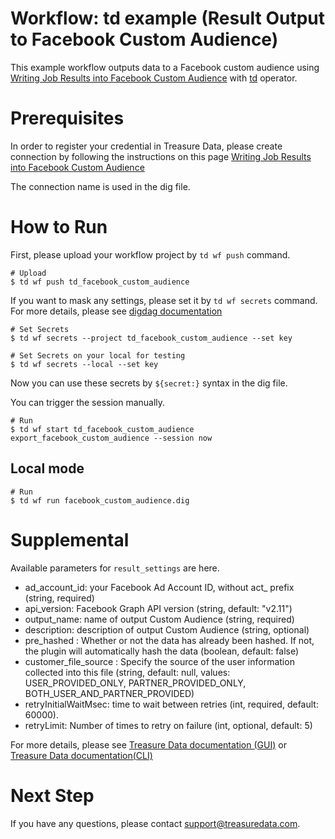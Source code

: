 # Workflow: td example (Result Output to Facebook Custom Audience)

This example workflow outputs data to a Facebook custom audience using [Writing Job Results into Facebook Custom Audience](https://support.treasuredata.com/hc/en-us/articles/360001288928-Writing-Job-Results-into-Facebook-Custom-Audience) with [td](http://docs.digdag.io/operators/td.html) operator.

# Prerequisites

In order to register your credential in Treasure Data, please create connection by following the instructions on this page [Writing Job Results into Facebook Custom Audience](https://support.treasuredata.com/hc/en-us/articles/360001288928-Writing-Job-Results-into-Facebook-Custom-Audience) 

The connection name is used in the dig file.

# How to Run

First, please upload your workflow project by `td wf push` command.

    # Upload
    $ td wf push td_facebook_custom_audience

If you want to mask any settings, please set it by `td wf secrets` command. For more details, please see [digdag documentation](http://docs.digdag.io/command_reference.html#secrets)

    # Set Secrets
    $ td wf secrets --project td_facebook_custom_audience --set key

    # Set Secrets on your local for testing
    $ td wf secrets --local --set key

Now you can use these secrets by `${secret:}` syntax in the dig file.

You can trigger the session manually.

    # Run
    $ td wf start td_facebook_custom_audience export_facebook_custom_audience --session now

## Local mode

    # Run
    $ td wf run facebook_custom_audience.dig

# Supplemental

Available parameters for `result_settings` are here.

- ad_account_id: your Facebook Ad Account ID, without act_ prefix (string, required)
- api_version: Facebook Graph API version (string, default: "v2.11")
- output_name: name of output Custom Audience (string, required)
- description: description of output Custom Audience (string, optional)
- pre_hashed : Whether or not the data has already been hashed. If not, the plugin will automatically hash the data (boolean, default: false)
- customer_file_source : Specify the source of the user information collected into this file (string, default: null, values: USER_PROVIDED_ONLY, PARTNER_PROVIDED_ONLY, BOTH_USER_AND_PARTNER_PROVIDED)
- retryInitialWaitMsec: time to wait between retries (int, required, default: 60000). 
- retryLimit: Number of times to retry on failure (int, optional, default: 5)


For more details, please see [Treasure Data documentation (GUI)](https://support.treasuredata.com/hc/en-us/articles/360001262227-Treasure-Workflow-Quick-Start-Tutorial-for-the-GUI)
or [Treasure Data documentation(CLI)](https://support.treasuredata.com/hc/en-us/articles/360001262207-Treasure-Workflow-Quick-Start-Tutorial-for-the-CLI)

# Next Step
If you have any questions, please contact support@treasuredata.com.
